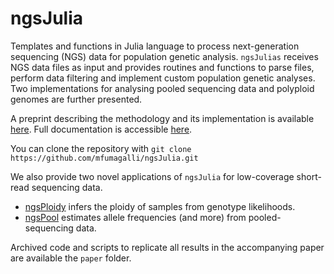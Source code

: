 # ngsJulia

Templates and functions in Julia language to process next-generation sequencing (NGS) data for population genetic analysis.
`ngsJulias` receives NGS data files as input and provides routines and functions to parse files, perform data filtering and implement custom population genetic analyses.
Two implementations for analysing pooled sequencing data and polyploid genomes are further presented.

A preprint describing the methodology and its implementation is available [here](https://f1000research.com/articles/11-126).
Full documentation is accessible [here](https://ngsjulia.readthedocs.io).


You can clone the repository with `git clone https://github.com/mfumagalli/ngsJulia.git`

We also provide two novel applications of `ngsJulia` for low-coverage short-read sequencing data.
* [ngsPloidy](https://github.com/mfumagalli/ngsJulia/tree/master/ngsPloidy) infers the ploidy of samples from genotype likelihoods.
* [ngsPool](https://github.com/mfumagalli/ngsJulia/tree/master/ngsPool) estimates allele frequencies (and more) from pooled-sequencing data.

Archived code and scripts to replicate all results in the accompanying paper are available the `paper` folder.



